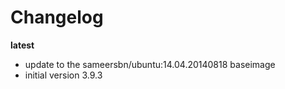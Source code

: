 # Changelog

**latest**
- update to the sameersbn/ubuntu:14.04.20140818 baseimage
- initial version 3.9.3
